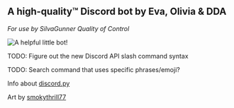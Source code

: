 ## A high-quality™ Discord bot by Eva, Olivia & DDA

_For use by SilvaGunner Quality of Control_

![A helpful little bot!](https://dl.dropboxusercontent.com/s/8jus05rwhqpzo42/joke_explainer_7000.png?dl=0)

TODO: Figure out the new Discord API slash command syntax

TODO: Search command that uses specific phrases/emoji?

Info about [discord.py](https://discordpy.readthedocs.io/en/latest/)

Art by [smokythrill77](https://twitter.com/smokythrill77)
